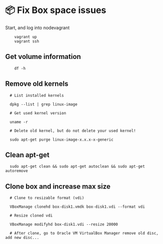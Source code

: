 # :package: Fix Box space issues

Start, and log into nodevagrant

```
    vagrant up
    vagrant ssh
```

## Get volume information

```
    df -h
```

## Remove old kernels

```
  # List installed kernels
  
  dpkg --list | grep linux-image 
  
  # Get used kernel version
  
  uname -r 
  
  # Delete old kernel, but do not delete your used kernel!
  
  sudo apt-get purge linux-image-x.x.x-x-generic 
```

## Clean apt-get

```
  sudo apt-get clean && sudo apt-get autoclean && sudo apt-get autoremove
```

## Clone box and increase max size

```
  # Clone to resizable format (vdi)
  
  VBoxManage clonehd box-disk1.vmdk box-disk1.vdi --format vdi
  
  # Resize cloned vdi
  
  VBoxManage modifyhd box-disk1.vdi --resize 20000
  
  # After clone, go to Oracle VM VirtualBox Manager remove old disc, add new disc...
```
